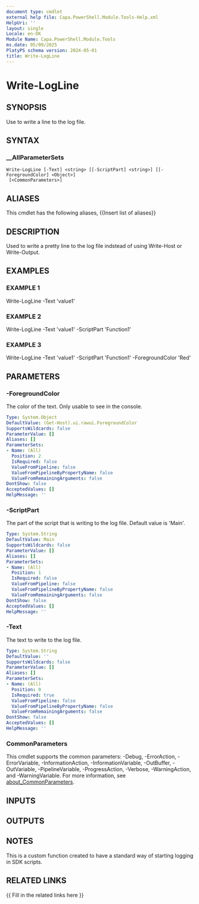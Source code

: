 ```yaml
---
document type: cmdlet
external help file: Capa.PowerShell.Module.Tools-Help.xml
HelpUri: ''
layout: single
Locale: en-DK
Module Name: Capa.PowerShell.Module.Tools
ms.date: 05/09/2025
PlatyPS schema version: 2024-05-01
title: Write-LogLine
---
```


# Write-LogLine

## SYNOPSIS

Use to write a line to the log file.

## SYNTAX

### __AllParameterSets

```
Write-LogLine [-Text] <string> [[-ScriptPart] <string>] [[-ForegroundColor] <Object>]
 [<CommonParameters>]
```

## ALIASES

This cmdlet has the following aliases,
  {{Insert list of aliases}}

## DESCRIPTION

Used to write a  pretty line to the log file indstead of using Write-Host or Write-Output.

## EXAMPLES

### EXAMPLE 1

Write-LogLine -Text 'value1'

### EXAMPLE 2

Write-LogLine -Text 'value1' -ScriptPart 'Function1'

### EXAMPLE 3

Write-LogLine -Text 'value1' -ScriptPart 'Function1' -ForegroundColor 'Red'

## PARAMETERS

### -ForegroundColor

The color of the text.
Only usable to see in the console.

```yaml
Type: System.Object
DefaultValue: (Get-Host).ui.rawui.ForegroundColor
SupportsWildcards: false
ParameterValue: []
Aliases: []
ParameterSets:
- Name: (All)
  Position: 2
  IsRequired: false
  ValueFromPipeline: false
  ValueFromPipelineByPropertyName: false
  ValueFromRemainingArguments: false
DontShow: false
AcceptedValues: []
HelpMessage: ''
```

### -ScriptPart

The part of the script that is writing to the log file.
Default value is 'Main'.

```yaml
Type: System.String
DefaultValue: Main
SupportsWildcards: false
ParameterValue: []
Aliases: []
ParameterSets:
- Name: (All)
  Position: 1
  IsRequired: false
  ValueFromPipeline: false
  ValueFromPipelineByPropertyName: false
  ValueFromRemainingArguments: false
DontShow: false
AcceptedValues: []
HelpMessage: ''
```

### -Text

The text to write to the log file.

```yaml
Type: System.String
DefaultValue: ''
SupportsWildcards: false
ParameterValue: []
Aliases: []
ParameterSets:
- Name: (All)
  Position: 0
  IsRequired: true
  ValueFromPipeline: false
  ValueFromPipelineByPropertyName: false
  ValueFromRemainingArguments: false
DontShow: false
AcceptedValues: []
HelpMessage: ''
```

### CommonParameters

This cmdlet supports the common parameters: -Debug, -ErrorAction, -ErrorVariable,
-InformationAction, -InformationVariable, -OutBuffer, -OutVariable, -PipelineVariable,
-ProgressAction, -Verbose, -WarningAction, and -WarningVariable. For more information, see
[about_CommonParameters](https://go.microsoft.com/fwlink/?LinkID=113216).

## INPUTS

## OUTPUTS

## NOTES

This is a custom function created to have a standard way of starting logging in SDK scripts.


## RELATED LINKS

{{ Fill in the related links here }}

